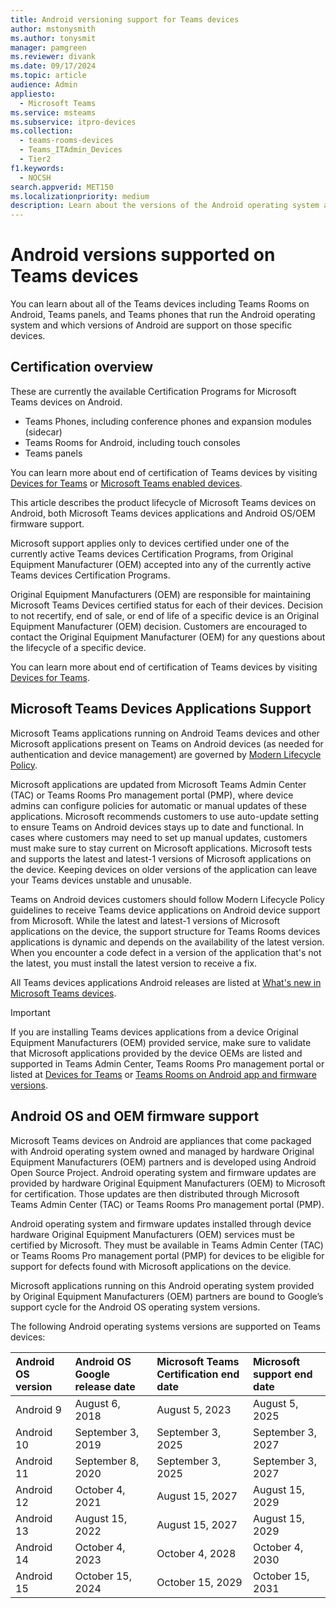 ```yaml
---
title: Android versioning support for Teams devices
author: mstonysmith
ms.author: tonysmit
manager: pamgreen
ms.reviewer: divank
ms.date: 09/17/2024
ms.topic: article
audience: Admin
appliesto: 
  - Microsoft Teams
ms.service: msteams
ms.subservice: itpro-devices
ms.collection: 
  - teams-rooms-devices
  - Teams_ITAdmin_Devices
  - Tier2
f1.keywords: 
  - NOCSH
search.appverid: MET150
ms.localizationpriority: medium
description: Learn about the versions of the Android operating system and platform that are supported on Teams devices.
---
```


# Android versions supported on Teams devices

You can learn about all of the Teams devices including Teams Rooms on Android, Teams panels, and Teams phones that run the Android operating system and which versions of Android are support on those specific devices.

## Certification overview

These are currently the available Certification Programs for Microsoft Teams devices on Android.

- Teams Phones, including conference phones and expansion modules (sidecar)
- Teams Rooms for Android, including touch consoles
- Teams panels

You can learn more about end of certification of Teams devices by visiting [Devices for Teams](/microsoftteams/devices/teams-ip-phones#end-of-certification-teams-devices) or [Microsoft Teams enabled devices](https://www.microsoft.com/microsoft-teams/across-devices/devices).

This article describes the product lifecycle of Microsoft Teams devices on Android, both Microsoft Teams devices applications and Android OS/OEM firmware support.

Microsoft support applies only to devices certified under one of the currently active Teams devices Certification Programs, from Original Equipment Manufacturer (OEM) accepted into any of the currently active Teams devices Certification Programs.

Original Equipment Manufacturers (OEM) are responsible for maintaining Microsoft Teams Devices certified status for each of their devices. Decision to not recertify, end of sale, or end of life of a specific device is an Original Equipment Manufacturer (OEM) decision. Customers are encouraged to contact the Original Equipment Manufacturer (OEM) for any questions about the lifecycle of a specific device.

You can learn more about end of certification of Teams devices by visiting [Devices for Teams](/microsoftteams/devices/teams-ip-phones#end-of-certification-teams-devices).

## Microsoft Teams Devices Applications Support

Microsoft Teams applications running on Android Teams devices and other Microsoft applications present on Teams on Android devices (as needed for authentication and device management) are governed by [Modern Lifecycle Policy](/lifecycle/policies/modern).

Microsoft applications are updated from Microsoft Teams Admin Center (TAC) or Teams Rooms Pro management portal (PMP), where device admins can configure policies for automatic or manual updates of these applications. Microsoft recommends customers to use auto-update setting to ensure Teams on Android devices stays up to date and functional. In cases where customers may need to set up manual updates, customers must make sure to stay current on Microsoft applications. Microsoft tests and supports the latest and latest-1 versions of Microsoft applications on the device. Keeping devices on older versions of the application can leave your Teams devices unstable and unusable.

Teams on Android devices customers should follow Modern Lifecycle Policy guidelines to receive Teams device applications on Android device support from Microsoft. While the latest and latest-1 versions of Microsoft applications on the device, the support structure for Teams Rooms devices applications is dynamic and depends on the availability of the latest version. When you encounter a code defect in a version of the application that's not the latest, you must install the latest version to receive a fix.

All Teams devices applications Android releases are listed at [What's new in Microsoft Teams devices](https://support.microsoft.com/office/what-s-new-in-microsoft-teams-devices-eabf4d81-acdd-4b23-afa1-9ee47bb7c5e2).

> [!IMPORTANT]
>If you are installing Teams devices applications from a device Original Equipment Manufacturers (OEM) provided service, make sure to validate that Microsoft applications provided by the device OEMs are listed and supported in Teams Admin Center, Teams Rooms Pro management portal or listed at [Devices for Teams](/microsoftteams/devices/teams-ip-phones#product-release-information-for-teams-phones) or [Teams Rooms on Android app and firmware versions](/microsoftteams/rooms/android-app-firmware).

## Android OS and OEM firmware support

Microsoft Teams devices on Android are appliances that come packaged with Android operating system owned and managed by hardware Original Equipment Manufacturers (OEM) partners and is developed using Android Open Source Project. Android operating system and firmware updates are provided by hardware Original Equipment Manufacturers (OEM) to Microsoft for certification. Those updates are then distributed through Microsoft Teams Admin Center (TAC) or Teams Rooms Pro management portal (PMP).

Android operating system and firmware updates installed through device hardware Original Equipment Manufacturers (OEM) services must be certified by Microsoft. They must be available in Teams Admin Center (TAC) or Teams Rooms Pro management portal (PMP) for devices to be eligible for support for defects found with Microsoft applications on the device.

Microsoft applications running on this Android operating system provided by Original Equipment Manufacturers (OEM) partners are bound to Google’s support cycle for the Android OS operating system versions.

The following Android operating systems versions are supported on Teams devices:

|**Android OS version**|**Android OS Google release date**|**Microsoft Teams Certification end date**|**Microsoft support end date**|
|:-----|:-----|:-----|:-----|
|Android 9|August 6, 2018|August 5, 2023|August 5, 2025|
|Android 10|September 3, 2019|September 3, 2025|September 3, 2027|
|Android 11|September 8, 2020|September 3, 2025|September 3, 2027|
|Android 12|October 4, 2021|August 15, 2027|August 15, 2029|
|Android 13|August 15, 2022|August 15, 2027|August 15, 2029|
|Android 14|October 4, 2023|October 4, 2028|October 4, 2030|
|Android 15|October 15, 2024|October 15, 2029|October 15, 2031|